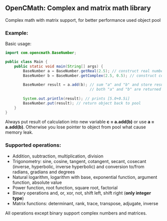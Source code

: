 ## OpenCMath: Complex and matrix math library

Complex math with matrix support, for better performance used object pool

### Example:

Basic usage:
```java
import com.opencmath.BaseNumber;

public class Main {
    public static void main(String[] args) {
        BaseNumber a = BaseNumber.getReal(2.5); // construct real number
        BaseNumber b = BaseNumber.getComplex(2.5, 0.5); // construct complex number
        
        BaseNumber result = a.add(b); // sum "a" and "b" and store result into "result"
                                      // both "a" and "b" are returned there into pool
        
        System.out.println(result); // prints [5.0+0.5i]
        BaseNumber.put(result); // return object back to pool
    }
}
```
Always put result of calculation into new variable **c = a.add(b)** or use **a = a.add(b)**.
Otherwise you lose pointer to object from pool what cause memory leak.

### Supported operations:
* Addition, subtraction, multiplication, division
* Trigonometry: sine, cosine, tangent, cotangent, secant, cosecant (inverse, hyperbolic, inverse hyperbolic) and conversion to/from radians, gradians and degrees
* Natural logarithm, logarithm with base, exponential function, argument function, absolute value
* Power function, root function, square root, factorial
* Binary operations and, or, xor, not, shift left, shift right (**only integer type**)
* Matrix functions: determinant, rank, trace, transpose, adjugate, inverse

All operations except binary support complex numbers and matrices.
